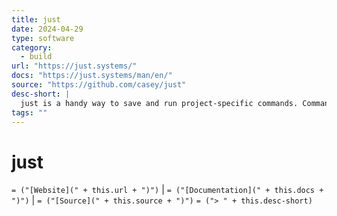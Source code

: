 ```yaml
---
title: just
date: 2024-04-29
type: software
category:
  - build
url: "https://just.systems/"
docs: "https://just.systems/man/en/"
source: "https://github.com/casey/just"
desc-short: |
  just is a handy way to save and run project-specific commands. Commands, called recipes, are stored in a file called justfile with syntax inspired by make
tags: ""
---
```

# just

`= ("[Website](" + this.url + ")")` | `= ("[Documentation](" + this.docs + ")")` | `= ("[Source](" + this.source + ")")`
`= ("> " + this.desc-short)`

